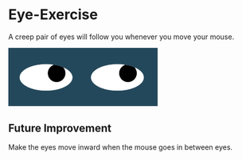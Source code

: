 # Eye-Exercise
A creep pair of eyes will follow you whenever you move your mouse.

<img src="./eyes.png" width='300'>

## Future Improvement
Make the eyes move inward when the mouse goes in between eyes.
